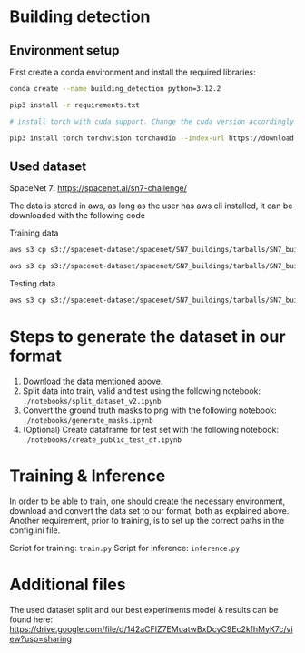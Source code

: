 # Building detection

## Environment setup

First create a conda environment and install the required libraries:
```bash
conda create --name building_detection python=3.12.2

pip3 install -r requirements.txt

# install torch with cuda support. Change the cuda version accordingly to the local setup

pip3 install torch torchvision torchaudio --index-url https://download.pytorch.org/whl/cu118
```

## Used dataset
SpaceNet 7: https://spacenet.ai/sn7-challenge/

The data is stored in aws, as long as the user has aws cli installed, it can be downloaded with the following code

Training data 
```bash
aws s3 cp s3://spacenet-dataset/spacenet/SN7_buildings/tarballs/SN7_buildings_train.tar.gz . 

aws s3 cp s3://spacenet-dataset/spacenet/SN7_buildings/tarballs/SN7_buildings_train_csvs.tar.gz . 
```

Testing data
```bash
aws s3 cp s3://spacenet-dataset/spacenet/SN7_buildings/tarballs/SN7_buildings_test_public.tar.gz . 
```


# Steps to generate the dataset in our format
1. Download the data mentioned above.
1. Split data into train, valid and test using the following notebook: `./notebooks/split_dataset_v2.ipynb`
1. Convert the ground truth masks to png with the following notebook: `./notebooks/generate_masks.ipynb`
1. (Optional) Create dataframe for test set with the following notebook: `./notebooks/create_public_test_df.ipynb`


# Training & Inference
In order to be able to train, one should create the necessary environment, download and convert the data set to our format, both as explained above. Another requirement, prior to training, is to set up the correct paths in the config.ini file.

Script for training: `train.py`
Script for inference: `inference.py`

# Additional files
The used dataset split and our best experiments model & results can be found here: https://drive.google.com/file/d/142aCFIZ7EMuatwBxDcyC9Ec2kfhMyK7c/view?usp=sharing